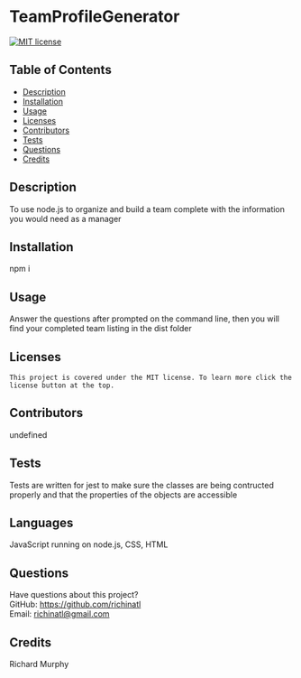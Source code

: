 # TeamProfileGenerator

[![MIT license](https://img.shields.io/badge/License-MIT-blue.svg)](https://lbesson.mit-license.org/)

## Table of Contents

- [Description](#description)
- [Installation](#installation)
- [Usage](#usage)
- [Licenses](#licenses)
- [Contributors](#contributors)
- [Tests](#tests)
- [Questions](#questions)
- [Credits](#credits)

## Description

To use node.js to organize and build a team complete with the information you would need as a manager

## Installation

npm i

## Usage

Answer the questions after prompted on the command line, then you will find your completed team listing in the dist folder

## Licenses

    This project is covered under the MIT license. To learn more click the license button at the top.

## Contributors

undefined

## Tests

Tests are written for jest to make sure the classes are being contructed properly and that the properties of the objects are accessible

## Languages

JavaScript running on node.js, CSS, HTML

## Questions

Have questions about this project?  
 GitHub: https://github.com/richinatl  
 Email: richinatl@gmail.com

## Credits

Richard Murphy
